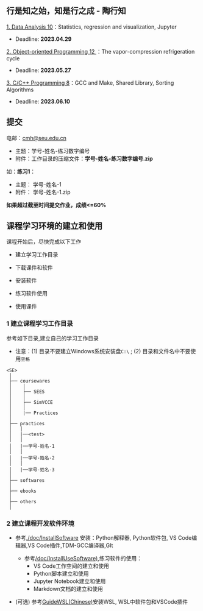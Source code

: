 ## 行是知之始，知是行之成 - 陶行知

[1. Data Analysis 10](./P1)：Statistics, regression and visualization, Jupyter 

* Deadline: **2023.04.29**

[2. Object-oriented Programming 12 ](./P2)：The vapor-compression refrigeration cycle 

* Deadline: **2023.05.27**

[3. C/C++ Programming 8](./P3)：GCC and Make, Shared Library, Sorting Algorithms

* Deadline: **2023.06.10**

## 提交

电邮：cmh@seu.edu.cn 
* 主题：学号-姓名-练习数字编号 
* 附件：工作目录的压缩文件：**学号-姓名-练习数字编号.zip**

如：**练习1**：
*  主题： 学号-姓名-1
*  附件： 学号-姓名-1.zip

**如果超过截至时间提交作业，成绩<=60%**

## 课程学习环境的建立和使用

课程开始后，尽快完成以下工作

* 建立学习工作目录

* 下载课件和软件
 
* 安装软件

* 练习软件使用

* 使用课件

### 1 建立课程学习工作目录

参考如下目录,建立自己的学习工作目录

* 注意：(1) 目录不要建立Windows系统安装盘`C:\` ; (2) 目录和文件名中不要使用`空格`  

```
<SE>
 │
 ├── coursewares
 │    │
 │    ├── SEES
 │    │      
 │    ├── SimVCCE
 │    │
 │    |── Practices
 │        
 ├── practices
 │   │ 
 │   |──<test> 
 │   │ 
 │   |──学号-姓名-1 
 │   │ 
 │   |──学号-姓名-2
 │   │ 
 │   |──学号-姓名-3
 │   
 ├── softwares
 │
 ├── ebooks
 │
 ├── others
 │
``` 

### 2 建立课程开发软件环境

*  参考[./doc/InstallSoftware](https://gitee.com/thermalogic/sees/blob/B2023/guide/doc/InstallSoftware.md) 安装：Python解释器, Python软件包, VS Code编辑器,VS Code插件,TDM-GCC编译器,GIt
   
   *  参考[/doc/InstallUseSoftware)](https://gitee.com/thermalogic/sees/blob/B2023/guide//doc/InstallUseSoftware.md),练习软件的使用：
      * VS Code工作空间的建立和使用
      * Python脚本建立和使用
      * Jupyter Notebook建立和使用
      * Markdown文档的建立和使用
     
*  (可选) 参考[GuideWSL(Chinese)](https://gitee.com/thermalogic/sees/blob/B2023/guide/doc/GuideWSL(Chinese).md)安装WSL, WSL中软件包和VSCode插件
